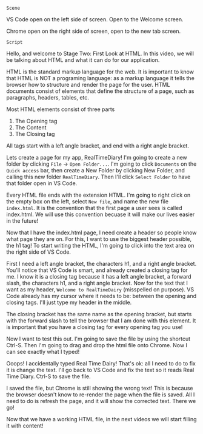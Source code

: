 `Scene`

VS Code open on the left side of screen. Open to the Welcome screen.

Chrome open on the right side of screen, open to the new tab screen. 

`Script`

Hello, and welcome to Stage Two: First Look at HTML. In this video, we will be talking about HTML and what it can do for our application.

HTML is the standard markup language for the web. It is important to know that HTML is NOT a programing language: as a markup language it tells the browser how to structure and render the page for the user. HTML documents consist of elements that define the structure of a page, such as paragraphs, headers, tables, etc. 

Most HTML elements consist of three parts
1. The Opening tag
2. The Content
3. The Closing tag

All tags start with a left angle bracket, and end with a right angle bracket.

Lets create a page for my app, RealTimeDiary! I'm going to create a new folder by clicking `File` -> `Open Folder...`. I'm going to click `Documents` on the `Quick access` bar, then create a New Folder by clicking New Folder, and calling this new folder `RealTimeDiary`. Then I'll click `Select Folder` to have that folder open in VS Code.

Every HTML file ends with the extension HTML. I'm going to right click on the empty box on the left, select `New file`, and name the new file `index.html`. It is the convention that the first page a user sees is called index.html. We will use this convention becuase it will make our lives easier in the future!

Now that I have the index.html page, I need create a header so people know what page they are on. For this, I want to use the biggest header possible, the h1 tag! To start writing the HTML, I'm going to click into the text area on the right side of VS Code.

First I need a left angle bracket, the characters h1, and a right angle bracket. You'll notice that VS Code is smart, and already created a closing tag for me. I know it is a closing tag because it has a left angle bracket, a forward slash, the characters h1, and a right angle bracket. Now for the text that I want as my header, `Welcome to RealTimeDairy` (misspelled on purpose). VS Code already has my cursor where it needs to be: between the opening and closing tags. I'll just type my header in the middle.

The closing bracket has the same name as the opening bracket, but starts with the forward slash to tell the browser that I am done with this element. It is important that you have a closing tag for every opening tag you use!

Now I want to test this out. I'm going to save the file by using the shortcut Ctrl-S. Then I'm going to drag and drop the html file onto Chrome. Now I can see exactly what I typed! 

Ooops! I accidentally typed Real Time Dairy! That's ok: all I need to do to fix it is change the text. I'll go back to VS Code and fix the text so it reads Real Time Diary. Ctrl-S to save the file. 

I saved the file, but Chrome is still showing the wrong text! This is because the browser doesn't know to re-render the page when the file is saved. All I need to do is refresh the page, and it will show the corrected text. There we go!

Now that we have a working HTML file, in the next videos we will start filling it with content!